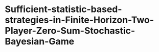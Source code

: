 # Sufficient-statistic-based-strategies-in-Finite-Horizon-Two-Player-Zero-Sum-Stochastic-Bayesian-Game